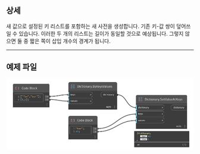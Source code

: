 ## 상세
새 값으로 설정된 키 리스트를 포함하는 새 사전을 생성합니다. 기존 키-값 쌍이 덮어쓰일 수 있습니다. 이러한 두 개의 리스트는 길이가 동일할 것으로 예상됩니다. 그렇지 않으면 둘 중 짧은 쪽이 삽입 개수의 경계가 됩니다.
___
## 예제 파일

![SetValueAtKeys](./DesignScript.Builtin.Dictionary.SetValueAtKeys_img.jpg)

